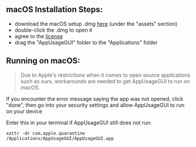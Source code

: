 ## macOS Installation Steps:
* download the macOS setup .dmg [here](https://github.com/Adam-Color/AppUsageGUI/releases/latest) (under the "assets" section)
* double-click the .dmg to open it
* agree to the [license](../LICENSE.txt)
* drag the "AppUsageGUI" folder to the "Applications" folder

## Running on macOS:
>Due to Apple's restrictions when it comes to open source applications such as ours, workarounds are needed to get AppUsageGUI to run on macOS.

If you encounter the error message saying the app was not opened, click "done", then go into your security settings and allow AppUsageGUI to run on your device

Enter this in your terminal if AppUsageGUI still does not run:

```shell
xattr -dr com.apple.quarantine /Applications/AppUsageGUI/AppUsageGUI.app
```